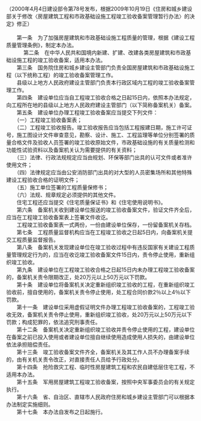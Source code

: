 （2000年4月4日建设部令第78号发布，根据2009年10月19日《住房和城乡建设部关于修改〈房屋建筑工程和市政基础设施工程竣工验收备案管理暂行办法〉的决定》修正）<br/><br/>
　　第一条　为了加强房屋建筑和市政基础设施工程质量的管理，根据《建设工程质量管理条例》，制定本办法。<br/>　
　　第二条　在中华人民共和国境内新建、扩建、改建各类房屋建筑和市政基础设施工程的竣工验收备案，适用本办法。<br/>
　　第三条　国务院住房和城乡建设主管部门负责全国房屋建筑和市政基础设施工程（以下统称工程）的竣工验收备案管理工作。<br/>
　　县级以上地方人民政府建设主管部门负责本行政区域内工程的竣工验收备案管理工作。<br/>
　　第四条　建设单位应当自工程竣工验收合格之日起15日内，依照本办法规定，向工程所在地的县级以上地方人民政府建设主管部门（以下简称备案机关）备案。<br/>
　　第五条　建设单位办理工程竣工验收备案应当提交下列文件：<br/>
　　（一）工程竣工验收备案表；<br/>
　　（二）工程竣工验收报告。竣工验收报告应当包括工程报建日期，施工许可证号，施工图设计文件审查意见，勘察、设计、施工、工程监理等单位分别签署的质量合格文件及验收人员签署的竣工验收原始文件，市政基础设施的有关质量检测和功能性试验资料以及备案机关认为需要提供的有关资料；<br/>
　　（三）法律、行政法规规定应当由规划、环保等部门出具的认可文件或者准许使用文件；<br/>
　　（四）法律规定应当由公安消防部门出具的对大型的人员密集场所和其他特殊建设工程验收合格的证明文件；<br/>
　　（五）施工单位签署的工程质量保修书；<br/>
　　（六）法规、规章规定必须提供的其他文件。<br/>
　　住宅工程还应当提交《住宅质量保证书》和《住宅使用说明书》。<br/>
　　第六条　备案机关收到建设单位报送的竣工验收备案文件，验证文件齐全后，应当在工程竣工验收备案表上签署文件收讫。<br/>
　　工程竣工验收备案表一式两份，一份由建设单位保存，一份留备案机关存档。<br/>
　　第七条　工程质量监督机构应当在工程竣工验收之日起5日内，向备案机关提交工程质量监督报告。<br/>
　　第八条　备案机关发现建设单位在竣工验收过程中有违反国家有关建设工程质量管理规定行为的，应当在收讫竣工验收备案文件15日内，责令停止使用，重新组织竣工验收。<br/>
　　第九条　建设单位在工程竣工验收合格之日起15日内未办理工程竣工验收备案的，备案机关责令限期改正，处20万元以上50万元以下罚款。<br/>
　　第十条　建设单位将备案机关决定重新组织竣工验收的工程，在重新组织竣工验收前，擅自使用的，备案机关责令停止使用，处工程合同价款2％以上4％以下罚款。<br/>
　　第十一条　建设单位采用虚假证明文件办理工程竣工验收备案的，工程竣工验收无效，备案机关责令停止使用，重新组织竣工验收，处20万元以上50万元以下罚款；构成犯罪的，依法追究刑事责任。<br/>
　　第十二条　备案机关决定重新组织竣工验收并责令停止使用的工程，建设单位在备案之前已投入使用或者建设单位擅自继续使用造成使用人损失的，由建设单位依法承担赔偿责任。<br/>
　　第十三条　竣工验收备案文件齐全，备案机关及其工作人员不办理备案手续的，由有关机关责令改正，对直接责任人员给予行政处分。<br/>
　　第十四条　抢险救灾工程、临时性房屋建筑工程和农民自建低层住宅工程，不适用本办法。<br/>
　　第十五条　军用房屋建筑工程竣工验收备案，按照中央军事委员会的有关规定执行。<br/>
　　第十六条　省、自治区、直辖市人民政府住房和城乡建设主管部门可以根据本办法制定实施细则。<br/>
　　第十七条　本办法自发布之日起施行。<br/>
